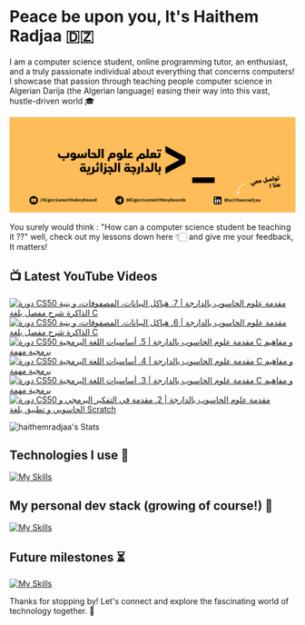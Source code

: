 # Peace be upon you, It's Haithem Radjaa 🇩🇿

I am a computer science student, online programming tutor, an enthusiast, and a truly passionate individual about everything that concerns computers! I showcase that passion through teaching people computer science in Algerian Darija (the Algerian language) easing their way into this vast, hustle-driven world 🎓

![algerian with a keyboard on youtube, go check it out!](https://raw.githubusercontent.com/haithemradjaa/haithemradjaa/main/تعلم%20البرمجة%20بالدارجة%20الجزائرية%20learn%20how%20to%20program%20in%20algerian%20language%20darija.png)

You surely would think : "How can a computer science student be teaching it ??" well, check out my lessons down here 👇🏻 and give me your feedback, It matters!

## 📺 Latest YouTube Videos
<!-- BEGIN YOUTUBE-CARDS -->
[![دورة CS50 مقدمة علوم الحاسوب بالدارجة | 7. هياكل البيانات، المصفوفات، و بنية الذاكرة شرح مفصل بلغة C](https://ytcards.demolab.com/?id=PoDxUhUvOQw&title=%D8%AF%D9%88%D8%B1%D8%A9+CS50+%D9%85%D9%82%D8%AF%D9%85%D8%A9+%D8%B9%D9%84%D9%88%D9%85+%D8%A7%D9%84%D8%AD%D8%A7%D8%B3%D9%88%D8%A8+%D8%A8%D8%A7%D9%84%D8%AF%D8%A7%D8%B1%D8%AC%D8%A9+%7C+7.+%D9%87%D9%8A%D8%A7%D9%83%D9%84+%D8%A7%D9%84%D8%A8%D9%8A%D8%A7%D9%86%D8%A7%D8%AA%D8%8C+%D8%A7%D9%84%D9%85%D8%B5%D9%81%D9%88%D9%81%D8%A7%D8%AA%D8%8C+%D9%88+%D8%A8%D9%86%D9%8A%D8%A9+%D8%A7%D9%84%D8%B0%D8%A7%D9%83%D8%B1%D8%A9+%D8%B4%D8%B1%D8%AD+%D9%85%D9%81%D8%B5%D9%84+%D8%A8%D9%84%D8%BA%D8%A9+C&lang=en&timestamp=1740563656&background_color=%230d1117&title_color=%23ffffff&stats_color=%23dedede&max_title_lines=1&width=250&border_radius=5 "دورة CS50 مقدمة علوم الحاسوب بالدارجة | 7. هياكل البيانات، المصفوفات، و بنية الذاكرة شرح مفصل بلغة C")](https://www.youtube.com/watch?v=PoDxUhUvOQw)
[![دورة CS50 مقدمة علوم الحاسوب بالدارجة | 6. هياكل البيانات، المصفوفات، و بنية الذاكرة شرح مفصل بلغة C](https://ytcards.demolab.com/?id=Qfq6OK-HcBA&title=%D8%AF%D9%88%D8%B1%D8%A9+CS50+%D9%85%D9%82%D8%AF%D9%85%D8%A9+%D8%B9%D9%84%D9%88%D9%85+%D8%A7%D9%84%D8%AD%D8%A7%D8%B3%D9%88%D8%A8+%D8%A8%D8%A7%D9%84%D8%AF%D8%A7%D8%B1%D8%AC%D8%A9+%7C+6.+%D9%87%D9%8A%D8%A7%D9%83%D9%84+%D8%A7%D9%84%D8%A8%D9%8A%D8%A7%D9%86%D8%A7%D8%AA%D8%8C+%D8%A7%D9%84%D9%85%D8%B5%D9%81%D9%88%D9%81%D8%A7%D8%AA%D8%8C+%D9%88+%D8%A8%D9%86%D9%8A%D8%A9+%D8%A7%D9%84%D8%B0%D8%A7%D9%83%D8%B1%D8%A9+%D8%B4%D8%B1%D8%AD+%D9%85%D9%81%D8%B5%D9%84+%D8%A8%D9%84%D8%BA%D8%A9+C&lang=en&timestamp=1740086598&background_color=%230d1117&title_color=%23ffffff&stats_color=%23dedede&max_title_lines=1&width=250&border_radius=5 "دورة CS50 مقدمة علوم الحاسوب بالدارجة | 6. هياكل البيانات، المصفوفات، و بنية الذاكرة شرح مفصل بلغة C")](https://www.youtube.com/watch?v=Qfq6OK-HcBA)
[![دورة CS50 مقدمة علوم الحاسوب بالدارجة | 5. أساسيات  اللغة البرمجية C و مفاهيم برمجية مهمة](https://ytcards.demolab.com/?id=c1NV9WDSsOg&title=%D8%AF%D9%88%D8%B1%D8%A9+CS50+%D9%85%D9%82%D8%AF%D9%85%D8%A9+%D8%B9%D9%84%D9%88%D9%85+%D8%A7%D9%84%D8%AD%D8%A7%D8%B3%D9%88%D8%A8+%D8%A8%D8%A7%D9%84%D8%AF%D8%A7%D8%B1%D8%AC%D8%A9+%7C+5.+%D8%A3%D8%B3%D8%A7%D8%B3%D9%8A%D8%A7%D8%AA++%D8%A7%D9%84%D9%84%D8%BA%D8%A9+%D8%A7%D9%84%D8%A8%D8%B1%D9%85%D8%AC%D9%8A%D8%A9+C+%D9%88+%D9%85%D9%81%D8%A7%D9%87%D9%8A%D9%85+%D8%A8%D8%B1%D9%85%D8%AC%D9%8A%D8%A9+%D9%85%D9%87%D9%85%D8%A9&lang=en&timestamp=1739205730&background_color=%230d1117&title_color=%23ffffff&stats_color=%23dedede&max_title_lines=1&width=250&border_radius=5 "دورة CS50 مقدمة علوم الحاسوب بالدارجة | 5. أساسيات  اللغة البرمجية C و مفاهيم برمجية مهمة")](https://www.youtube.com/watch?v=c1NV9WDSsOg)
[![دورة CS50 مقدمة علوم الحاسوب بالدارجة | 4. أساسيات  اللغة البرمجية C و مفاهيم برمجية مهمة](https://ytcards.demolab.com/?id=TOZn9Y8dLv8&title=%D8%AF%D9%88%D8%B1%D8%A9+CS50+%D9%85%D9%82%D8%AF%D9%85%D8%A9+%D8%B9%D9%84%D9%88%D9%85+%D8%A7%D9%84%D8%AD%D8%A7%D8%B3%D9%88%D8%A8+%D8%A8%D8%A7%D9%84%D8%AF%D8%A7%D8%B1%D8%AC%D8%A9+%7C+4.+%D8%A3%D8%B3%D8%A7%D8%B3%D9%8A%D8%A7%D8%AA++%D8%A7%D9%84%D9%84%D8%BA%D8%A9+%D8%A7%D9%84%D8%A8%D8%B1%D9%85%D8%AC%D9%8A%D8%A9+C+%D9%88+%D9%85%D9%81%D8%A7%D9%87%D9%8A%D9%85+%D8%A8%D8%B1%D9%85%D8%AC%D9%8A%D8%A9+%D9%85%D9%87%D9%85%D8%A9&lang=en&timestamp=1738777783&background_color=%230d1117&title_color=%23ffffff&stats_color=%23dedede&max_title_lines=1&width=250&border_radius=5 "دورة CS50 مقدمة علوم الحاسوب بالدارجة | 4. أساسيات  اللغة البرمجية C و مفاهيم برمجية مهمة")](https://www.youtube.com/watch?v=TOZn9Y8dLv8)
[![دورة CS50 مقدمة علوم الحاسوب بالدارجة | 3. أساسيات  اللغة البرمجية C و مفاهيم برمجية مهمة](https://ytcards.demolab.com/?id=yFT1XqDXXxw&title=%D8%AF%D9%88%D8%B1%D8%A9+CS50+%D9%85%D9%82%D8%AF%D9%85%D8%A9+%D8%B9%D9%84%D9%88%D9%85+%D8%A7%D9%84%D8%AD%D8%A7%D8%B3%D9%88%D8%A8+%D8%A8%D8%A7%D9%84%D8%AF%D8%A7%D8%B1%D8%AC%D8%A9+%7C+3.+%D8%A3%D8%B3%D8%A7%D8%B3%D9%8A%D8%A7%D8%AA++%D8%A7%D9%84%D9%84%D8%BA%D8%A9+%D8%A7%D9%84%D8%A8%D8%B1%D9%85%D8%AC%D9%8A%D8%A9+C+%D9%88+%D9%85%D9%81%D8%A7%D9%87%D9%8A%D9%85+%D8%A8%D8%B1%D9%85%D8%AC%D9%8A%D8%A9+%D9%85%D9%87%D9%85%D8%A9&lang=en&timestamp=1738602619&background_color=%230d1117&title_color=%23ffffff&stats_color=%23dedede&max_title_lines=1&width=250&border_radius=5 "دورة CS50 مقدمة علوم الحاسوب بالدارجة | 3. أساسيات  اللغة البرمجية C و مفاهيم برمجية مهمة")](https://www.youtube.com/watch?v=yFT1XqDXXxw)
[![دورة CS50 مقدمة علوم الحاسوب بالدارجة | 2. مقدمة في التفكير البرمجي و الحاسوبي و تطبيق بلغة Scratch](https://ytcards.demolab.com/?id=hEziMub84CE&title=%D8%AF%D9%88%D8%B1%D8%A9+CS50+%D9%85%D9%82%D8%AF%D9%85%D8%A9+%D8%B9%D9%84%D9%88%D9%85+%D8%A7%D9%84%D8%AD%D8%A7%D8%B3%D9%88%D8%A8+%D8%A8%D8%A7%D9%84%D8%AF%D8%A7%D8%B1%D8%AC%D8%A9+%7C+2.+%D9%85%D9%82%D8%AF%D9%85%D8%A9+%D9%81%D9%8A+%D8%A7%D9%84%D8%AA%D9%81%D9%83%D9%8A%D8%B1+%D8%A7%D9%84%D8%A8%D8%B1%D9%85%D8%AC%D9%8A+%D9%88+%D8%A7%D9%84%D8%AD%D8%A7%D8%B3%D9%88%D8%A8%D9%8A+%D9%88+%D8%AA%D8%B7%D8%A8%D9%8A%D9%82+%D8%A8%D9%84%D8%BA%D8%A9+Scratch&lang=en&timestamp=1738344500&background_color=%230d1117&title_color=%23ffffff&stats_color=%23dedede&max_title_lines=1&width=250&border_radius=5 "دورة CS50 مقدمة علوم الحاسوب بالدارجة | 2. مقدمة في التفكير البرمجي و الحاسوبي و تطبيق بلغة Scratch")](https://www.youtube.com/watch?v=hEziMub84CE)
<!-- END YOUTUBE-CARDS -->

![haithemradjaa's Stats](https://github-readme-stats.vercel.app/api?username=haithemradjaa&theme=vue-dark&show_icons=true&hide_border=true&count_private=true)

## Technologies I use  🧰
[![My Skills](https://skillicons.dev/icons?i=kali,debian,firebase,git,github,notion,obsidian,vscode)](https://skillicons.dev)

## My personal dev stack (growing of course!)  🧰
[![My Skills](https://skillicons.dev/icons?i=c,dart,java,py,js,html,css)](https://skillicons.dev)

## Future milestones  ⏳
[![My Skills](https://skillicons.dev/icons?i=flutter,react,mongodb,nodejs,tailwind,bootstrap,ts)](https://skillicons.dev)

Thanks for stopping by! Let's connect and explore the fascinating world of technology together. 🚀
